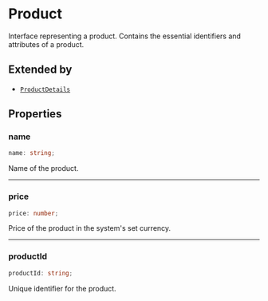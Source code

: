 # Product

Interface representing a product.
Contains the essential identifiers and attributes of a product.

## Extended by

- [`ProductDetails`](ProductDetails.md)

## Properties

### name

```ts
name: string;
```

Name of the product.

***

### price

```ts
price: number;
```

Price of the product in the system's set currency.

***

### productId

```ts
productId: string;
```

Unique identifier for the product.
